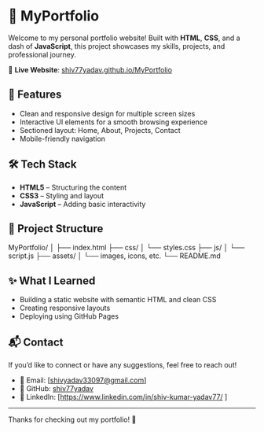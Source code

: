 # 💼 MyPortfolio

Welcome to my personal portfolio website! Built with **HTML**, **CSS**, and a dash of **JavaScript**, this project showcases my skills, projects, and professional journey.

🔗 **Live Website**: [shiv77yadav.github.io/MyPortfolio](https://shiv77yadav.github.io/MyPortfolio)

## 🚀 Features

- Clean and responsive design for multiple screen sizes
- Interactive UI elements for a smooth browsing experience
- Sectioned layout: Home, About, Projects, Contact
- Mobile-friendly navigation

## 🛠️ Tech Stack

- **HTML5** – Structuring the content
- **CSS3** – Styling and layout
- **JavaScript** – Adding basic interactivity

## 📂 Project Structure
MyPortfolio/ │ ├── index.html ├── css/ │   └── styles.css ├── js/ │   └── script.js ├── assets/ │   └── images, icons, etc. └── README.md

## ✨ What I Learned

- Building a static website with semantic HTML and clean CSS
- Creating responsive layouts
- Deploying using GitHub Pages

## 📬 Contact

If you’d like to connect or have any suggestions, feel free to reach out!

- 📧 Email: [shivyadav33097@gmail.com]
- 🐙 GitHub: [shiv77yadav](https://github.com/shiv77yadav)
- 💬 LinkedIn: [https://www.linkedin.com/in/shiv-kumar-yadav77/ ]

---

Thanks for checking out my portfolio! 🙌
